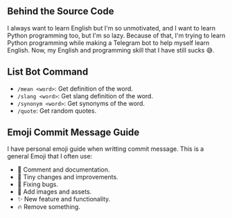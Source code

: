 ## Behind the Source Code
I always want to learn English but I'm so unmotivated, and I want to learn Python programming too, but I'm so lazy. Because of that, I'm trying to learn Python programming while making a Telegram bot to help myself learn English. Now, my English and programming skill that I have still sucks :sweat_smile:. 

## List Bot Command
- `/mean <word>`: Get definition of the word.
- `/slang <word>`: Get slang definition of the word.
- `/synonym <word>`: Get synonyms of the word.
- `/quote`: Get random quotes.

## Emoji Commit Message Guide
I have personal emoji guide when writting commit message. This is a general Emoji that I often use:
- :pencil: Comment and documentation.
- :wrench: Tiny changes and improvements.
- :bug: Fixing bugs.
- :art: Add images and assets.
- :sparkles: New feature and functionality.
- :fire: Remove something.
